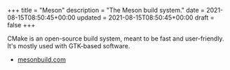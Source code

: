 +++
title = "Meson"
description = "The Meson build system."
date = 2021-08-15T08:50:45+00:00
updated = 2021-08-15T08:50:45+00:00
draft = false
+++

CMake is an open-source build system, meant to be fast and user-friendly. It's mostly used with GTK-based software.

* [mesonbuild.com](https://mesonbuild.com/)

